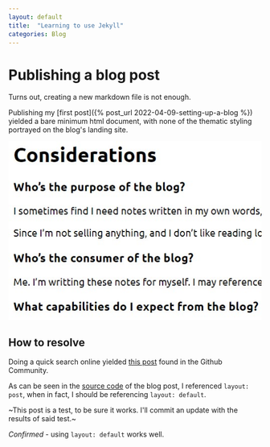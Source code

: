 ```yaml
---
layout: default
title:  "Learning to use Jekyll"
categories: Blog
---
```


# Publishing a blog post
Turns out, creating a new markdown file is not enough.

Publishing my [first post]({% post_url 2022-04-09-setting-up-a-blog %}) yielded a bare minimum html document,
with none of the thematic styling portrayed on the blog's landing site.

![screenshot of basic html rendering of blog post](/assets/images/screenshots/vanilla-html-blog-post.jpg)

## How to resolve
Doing a quick search online yielded [this post](https://github.community/t/page-not-showing-the-theme/10340/3)
found in the Github Community.

As can be seen in the [source code](https://github.com/shmolf/shmolf.github.io/blob/c443a134b7b5ff2cb1af4b61005e29a49267731a/_posts/2022-04-09-setting-up-a-blog.md?plain=1#L2)
of the blog post, I referenced `layout: post`, when in fact, I should be referencing `layout: default`.

~This post is a test, to be sure it works. I'll commit an update with the results of said test.~

*Confirmed* - using `layout: default` works well.
